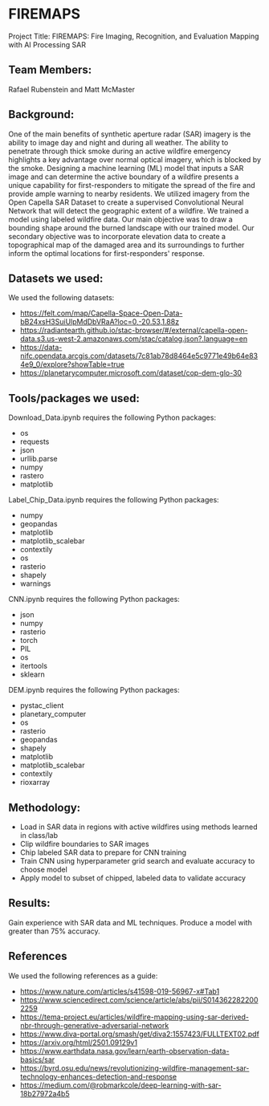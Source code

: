 # FIREMAPS
Project Title:
FIREMAPS: Fire Imaging, Recognition, and Evaluation Mapping with AI Processing SAR 

## Team Members:
Rafael Rubenstein and Matt McMaster

## Background:

One of the main benefits of synthetic aperture radar (SAR) imagery is the ability to image day and night and during all weather. The ability to penetrate through thick smoke during an active wildfire emergency highlights a key advantage over normal optical imagery, which is blocked by the smoke. Designing a machine learning (ML) model that inputs a SAR image and can determine the active boundary of a wildfire presents a unique capability for first-responders to mitigate the spread of the fire and provide ample warning to nearby residents. We utilized imagery from the Open Capella SAR Dataset to create a supervised Convolutional Neural Network that will detect the geographic extent of a wildfire. We trained a model using labeled wildfire data. Our main objective was to draw a bounding shape around the burned landscape with our trained model. Our secondary objective was to incorporate elevation data to create a topographical map of the damaged area and its surroundings to further inform the optimal locations for first-responders' response.

## Datasets we used:

We used the following datasets:
- https://felt.com/map/Capella-Space-Open-Data-bB24xsH3SuiUlpMdDbVRaA?loc=0,-20.53,1.88z
- https://radiantearth.github.io/stac-browser/#/external/capella-open-data.s3.us-west-2.amazonaws.com/stac/catalog.json?.language=en
- https://data-nifc.opendata.arcgis.com/datasets/7c81ab78d8464e5c9771e49b64e834e9_0/explore?showTable=true
- https://planetarycomputer.microsoft.com/dataset/cop-dem-glo-30

## Tools/packages we used:

Download_Data.ipynb requires the following Python packages:
- os
- requests
- json
- urllib.parse
- numpy
- rastero
- matplotlib

Label_Chip_Data.ipynb requires the following Python packages:
- numpy
- geopandas
- matplotlib
- matplotlib_scalebar
- contextily
- os
- rasterio
- shapely
- warnings

CNN.ipynb requires the following Python packages: 
- json
- numpy
- rasterio
- torch
- PIL
- os
- itertools
- sklearn

DEM.ipynb requires the following Python packages:
- pystac_client
- planetary_computer
- os
- rasterio
- geopandas
- shapely
- matplotlib
- matplotlib_scalebar
- contextily
- rioxarray

## Methodology:

- Load in SAR data in regions with active wildfires using methods learned in class/lab
- Clip wildfire boundaries to SAR images
- Chip labeled SAR data to prepare for CNN training
- Train CNN using hyperparameter grid search and evaluate accuracy to choose model
- Apply model to subset of chipped, labeled data to validate accuracy

## Results:

Gain experience with SAR data and ML techniques. Produce a model with greater than 75% accuracy.

## References

We used the following references as a guide:

- https://www.nature.com/articles/s41598-019-56967-x#Tab1
- https://www.sciencedirect.com/science/article/abs/pii/S0143622822002259
- https://tema-project.eu/articles/wildfire-mapping-using-sar-derived-nbr-through-generative-adversarial-network
- https://www.diva-portal.org/smash/get/diva2:1557423/FULLTEXT02.pdf
- https://arxiv.org/html/2501.09129v1
- https://www.earthdata.nasa.gov/learn/earth-observation-data-basics/sar
- https://byrd.osu.edu/news/revolutionizing-wildfire-management-sar-technology-enhances-detection-and-response
- https://medium.com/@robmarkcole/deep-learning-with-sar-18b27972a4b5
